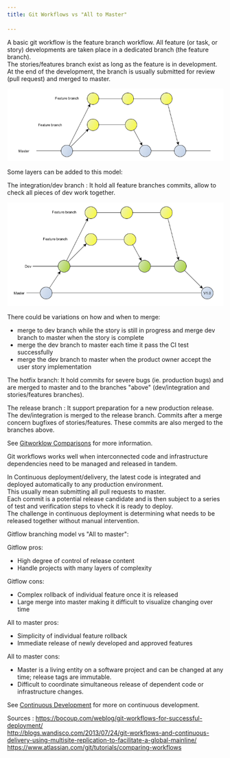 ```yaml
---
title: Git Workflows vs "All to Master"

---
```



A basic git workflow is the feature branch workflow. All feature (or task, or story) developments are taken place in a dedicated branch (the feature branch).  
The stories/features branch exist as long as the feature is in development.  
At the end of the development, the branch is usually submitted for review (pull request) and merged to master.

![Feature Branch Flow](figure/gitflow-1.png)

Some layers can be added to this model:

The integration/dev branch : It hold all feature branches commits, allow to check all pieces of dev work together.

![Dev Branch Flow](figure/gitflow-2.png)

There could be variations on how and when to merge:

* merge to dev branch while the story is still in progress and merge dev branch to master when the story is complete 
* merge the dev branch to master each time it pass the CI test successfully
* merge the dev branch to master when the product owner accept the user story implementation


The hotfix branch: It hold commits for severe bugs (ie. production bugs) and are merged to master and to the branches "above" (dev/integration and stories/features branches).  

The release branch : It support preparation for a new production release. The dev/integration is merged to the release branch. Commits after a merge concern bugfixes of stories/features. These commits are also merged to the branches above.

See [Gitworklow Comparisons](https://www.atlassian.com/git/tutorials/comparing-workflows) for more information.


Git workflows works well when interconnected code and infrastructure dependencies need to be managed and released in tandem.

In Continuous deployment/delivery, the latest code is integrated and deployed automatically to any production environment.  
This usually mean submitting all pull requests to master.  
Each commit is a potential release candidate and is then subject to a series of test and verification steps to vheck it is ready to deploy.  
The challenge in continuous deployment is determining what needs to be released together without manual intervention.


Gitflow branching model vs "All to master":

Gitflow pros:

* High degree of control of release content
* Handle projects with many layers of complexity

Gitflow cons:

* Complex rollback of individual feature once it is released
* Large merge into master making it difficult to visualize changing over time

All to master pros:

* Simplicity of individual feature rollback
* Immediate release of newly developed and approved features

All to master cons:

* Master is a living entity on a software project and can be changed at any time; release tags are immutable.
* Difficult to coordinate simultaneous release of dependent code or infrastructure changes.

See [Continuous Development](continuous-development.html) for more on continuous development. 

Sources : 
https://bocoup.com/weblog/git-workflows-for-successful-deployment/  
http://blogs.wandisco.com/2013/07/24/git-workflows-and-continuous-delivery-using-multisite-replication-to-facilitate-a-global-mainline/  
https://www.atlassian.com/git/tutorials/comparing-workflows
